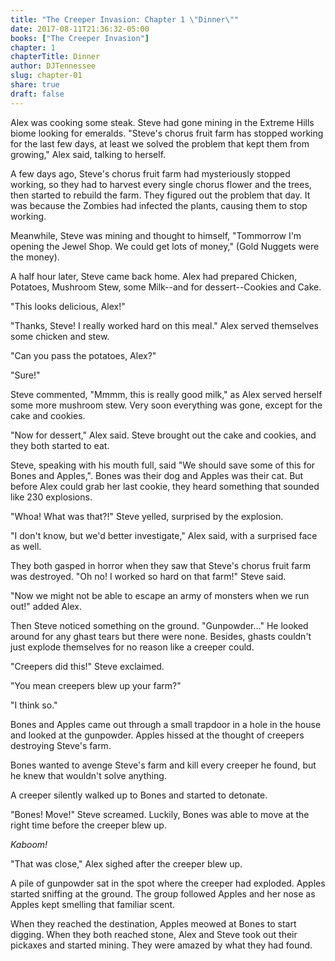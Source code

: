 ```yaml
---
title: "The Creeper Invasion: Chapter 1 \"Dinner\""
date: 2017-08-11T21:36:32-05:00
books: ["The Creeper Invasion"]
chapter: 1
chapterTitle: Dinner
author: DJTennessee
slug: chapter-01
share: true
draft: false
---
```

Alex was cooking some steak. Steve had gone mining in the Extreme Hills biome looking for emeralds. "Steve's chorus fruit farm has stopped working for the last few days, at least we solved the problem that kept them from growing," Alex said, talking to herself.

<!--more-->

A few days ago, Steve's chorus fruit farm had mysteriously stopped working, so they had to harvest every single chorus flower and the trees, then started to rebuild the farm. They figured out the problem that day. It was because the Zombies had infected the plants, causing them to stop working.

Meanwhile, Steve was mining and thought to himself, "Tommorrow I'm opening the Jewel Shop. We could get lots of money," (Gold Nuggets were the money).

A half hour later, Steve came back home. Alex had prepared Chicken, Potatoes, Mushroom Stew, some Milk--and for dessert--Cookies and Cake.

"This looks delicious, Alex!"

"Thanks, Steve! I really worked hard on this meal." Alex served themselves some chicken and stew.

"Can you pass the potatoes, Alex?"

"Sure!"

Steve commented, "Mmmm, this is really good milk," as Alex served herself some more mushroom stew. Very soon everything was gone, except for the cake and cookies.

"Now for dessert," Alex said. Steve brought out the cake and cookies, and they both started to eat.

Steve, speaking with his mouth full, said "We should save some of this for Bones and Apples,". Bones was their dog and Apples was their cat. But before Alex could grab her last cookie, they heard something that sounded like 230 explosions.

"Whoa! What was that?!" Steve yelled, surprised by the explosion.

"I don't know, but we'd better investigate," Alex said, with a surprised face as well.

They both gasped in horror when they saw that Steve's chorus fruit farm was destroyed. "Oh no! I worked so hard on that farm!" Steve said.

"Now we might not be able to escape an army of monsters when we run out!" added Alex.

Then Steve noticed something on the ground. "Gunpowder..." He looked around for any ghast tears but there were none. Besides, ghasts couldn't just explode themselves for no reason like a creeper could.

"Creepers did this!" Steve exclaimed.

"You mean creepers blew up your farm?"

"I think so."

Bones and Apples came out through a small trapdoor in a hole in the house and looked at the gunpowder. Apples hissed at the thought of creepers destroying Steve's farm.

Bones wanted to avenge Steve's farm and kill every creeper he found, but he knew that wouldn't solve anything.

A creeper silently walked up to Bones and started to detonate.

"Bones! Move!" Steve screamed. Luckily, Bones was able to move at the right time before the creeper blew up.

_Kaboom!_

"That was close," Alex sighed after the creeper blew up.

A pile of gunpowder sat in the spot where the creeper had exploded. Apples started sniffing at the ground. The group followed Apples and her nose as Apples kept smelling that familiar scent.

When they reached the destination, Apples meowed at Bones to start digging. When they both reached stone, Alex and Steve took out their pickaxes and started mining. They were amazed by what they had found.
